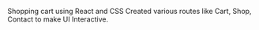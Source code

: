 Shopping cart using React and CSS
Created various routes like Cart, Shop, Contact to make UI Interactive.
